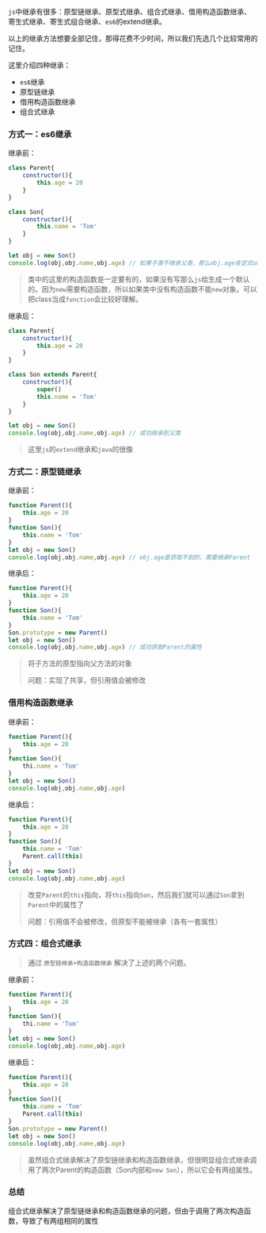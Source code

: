 `js`中继承有很多：原型链继承、原型式继承、组合式继承、借用构造函数继承、寄生式继承、寄生式组合继承、`es6`的extend继承。

以上的继承方法想要全部记住，那得花费不少时间，所以我们先选几个比较常用的记住。

这里介绍四种继承：

- `es6`继承
- 原型链继承
- 借用构造函数继承
- 组合式继承

### 方式一：es6继承

继承前：

```js
class Parent{
	constructor(){
		this.age = 20
	}
}

class Son{
	constructor(){
		this.name = 'Tom'
	}
}

let obj = new Son()
console.log(obj,obj.name,obj.age) // 如果子类不继承父类，那么obj.age肯定式undefined
```

> 类中的这里的构造函数是一定要有的，如果没有写那么`js`给生成一个默认的。因为`new`需要构造函数，所以如果类中没有构造函数不能`new`对象。可以把class当成`function`会比较好理解。

继承后：

```js
class Parent{
	constructor(){
		this.age = 20
	}
}

class Son extends Parent{
	constructor(){
		super()
		this.name = 'Tom'
	}
}

let obj = new Son()
console.log(obj,obj.name,obj.age) // 成功继承到父类
```

> 这里`js`的`extend`继承和`java`的很像

### 方式二：原型链继承

继承前：

```js
function Parent(){
	this.age = 20
}
function Son(){
	this.name = 'Tom'
}
let obj = new Son()
console.log(obj,obj.name,obj.age) // obj.age是获取不到的，需要继承Parent
```

继承后：

```js
function Parent(){
	this.age = 20
}
function Son(){
	this.name = 'Tom'
}
Son.prototype = new Parent()
let obj = new Son()
console.log(obj,obj.name,obj.age) // 成功获取Parent的属性
```

> 将子方法的原型指向父方法的对象
>
> 问题：实现了共享，但引用值会被修改

### 借用构造函数继承

继承前：

```js
function Parent(){
	this.age = 20
}
function Son(){
	thi.name = 'Tom'
}
let obj = new Son()
console.log(obj,obj.name,obj.age)
```

继承后：

```js
function Parent(){
	this.age = 20
}
function Son(){
	this.name = 'Tom'
	Parent.call(this)
}
let obj = new Son()
console.log(obj,obj.name,obj.age)
```

> 改变`Parent`的`this`指向，将`this`指向`Son`，然后我们就可以通过`Son`拿到`Parent`中的属性了
>
> 问题：引用值不会被修改，但原型不能被继承（各有一套属性）

### 方式四：组合式继承

> 通过 `原型链继承+构造函数继承` 解决了上述的两个问题。

继承前：

```js
function Parent(){
	this.age = 20
}
function Son(){
	thi.name = 'Tom'
}
let obj = new Son()
console.log(obj,obj.name,obj.age)
```

继承后：

```js
function Parent(){
	this.age = 20
}
function Son(){
	this.name = 'Tom'
	Parent.call(this)
}
Son.prototype = new Parent()
let obj = new Son()
console.log(obj,obj.name,obj.age)
```

> 虽然组合式继承解决了原型链继承和构造函数继承，但很明显组合式继承调用了两次Parent的构造函数（Son内部和`new Son`），所以它会有两组属性。

### 总结

组合式继承解决了原型链继承和构造函数继承的问题，但由于调用了两次构造函数，导致了有两组相同的属性